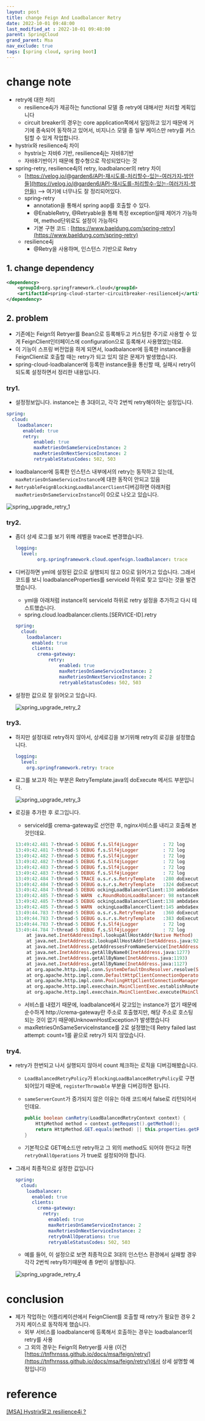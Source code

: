 ```yaml
---
layout: post
title: change Feign And Loadbalancer Retry
date: 2022-10-01 09:48:00
last_modified_at : 2022-10-01 09:48:00
parent: SpringCloud
grand_parent: Msa
nav_exclude: true
tags: [spring cloud, spring boot]
---
```


# change note

- retry에 대한 처리
    - resilience4j가 제공하는 functional 모델 중 retry에 대해서만 처리할 계획입니다
    - circuit breaker의 경우는 core application쪽에서 일임하고 있기 때문에 거기에 종속되어 동작하고 있어서, 비지니스 모델 중 일부 케이스만 retry를 커스텀할 수 있게 작업합니다.
- hystrix와 resilience4j 차이
    - hystrix는 자바6 기반, resilience4j는 자바8기반
    - 자바8기반이기 때문에 함수형으로 작성되었다는 것
- spring-retry, resilience4j의 retry, loadbalancer의 retry 차이
    - [https://velog.io/@garden6/API-재시도를-처리할수-있는-여러가지-방안들](https://velog.io/@garden6/API-재시도를-처리할수-있는-여러가지-방안들) —> 여기에 너무나도 잘 정리되어있다.
    - spring-retry
        - annotation을 통해서 spring aop를 호출할 수 있다.
        - @EnableRetry, @Retryable을 통해 특정 exception일때 제어가 가능하며, method단위로도 설정이 가능하다
        - 기본 구현 코드 : [https://www.baeldung.com/spring-retry](https://www.baeldung.com/spring-retry)
    - resilience4j
        - @Retry을 사용하며, 인스턴스 기반으로 Retry

## 1. change dependency

```xml
<dependency>
    <groupId>org.springframework.cloud</groupId>
    <artifactId>spring-cloud-starter-circuitbreaker-resilience4j</artifactId>
</dependency>
```

## 2. problem

- 기존에는 Feign의 Retryer를 Bean으로 등록해두고 커스텀한 주기로 사용할 수 있게 FeignClient인터페이스에 configuration으로 등록해서 사용했었는데요.
- 이 기능이 스프링 버전업을 하게 되면서, loadbalancer에 등록한 instance들을 FeignClient로 호출할 때는 retry가 되고 있지 않은 문제가 발생했습니다.
- spring-cloud-loadbalancer에 등록한 instance들을 통신할 때, 실패시 retry이 되도록 설정하면서 정리한 내용입니다.

### try1.

- 설정정보입니다. instance는 총 3대이고, 각각 2번씩 retry해야하는 설정입니다.

```yaml
spring:
  cloud:
    loadbalancer:
      enabled: true
      retry:
	      enabled: true
	      maxRetriesOnSameServiceInstance: 2
	      maxRetriesOnNextServiceInstance: 2
	      retryableStatusCodes: 502, 503
```

- loadbalancer에 등록한 인스턴스 내부에서의 retry는 동작하고 있는데,  `maxRetriesOnSameServiceInstance`에 대한 동작이 안되고 있음
- `RetryableFeignBlockingLoadBalancerClient`디버깅하면 아래처럼 `maxRetriesOnSameServiceInstance`이 0으로 나오고 있습니다.

![spring_upgrade_retry_1](../img/spring_upgrade_retry_1.png)

### try2.

- 좀더 상세 로그를 보기 위해 레벨을 trace로 변경했습니다.
    
    ```yaml
    logging:
      level:
    		org.springframework.cloud.openfeign.loadbalancer: trace
    ```
    
- 디버깅하면 yml에 설정된 값으로 실행되지 않고 0으로 읽어가고 있습니다. 그래서 코드를 보니 loadbalanceProperties를 serviceId 하위로 찾고 있다는 것을 발견했습니다.
    - yml을 아래처럼 instance의 serviceId 하위로 retry 설정을 추가하고 다시 테스트했습니다.
    - spring.cloud.loadbalancer.clients.[SERVICE-ID].retry
    
    ```yaml
    spring:
      cloud:
        loadbalancer:
          enabled: true
          clients:
            crema-gateway:
    	        retry:
    		        enabled: true
    		        maxRetriesOnSameServiceInstance: 2
    		        maxRetriesOnNextServiceInstance: 2
    		        retryableStatusCodes: 502, 503
    ```
    
- 설정한 값으로 잘 읽어오고 있습니다.
    
    ![spring_upgrade_retry_2](../img/spring_upgrade_retry_2.png)
    

### try3.

- 하지만 설정대로 retry하지 않아서, 상세로깅을 보기위해 retry의 로깅을 설정했습니다.
    
    ```yaml
    logging:
      level:
        org.springframework.retry: trace
    ```
    
- 로그를 보고자 하는 부분은 RetryTemplate.java의 doExecute 메서드 부분입니다.
    
    ![spring_upgrade_retry_3](../img/spring_upgrade_retry_3.png)
    
- 로깅을 추가한 후 로그입니다.
    - serviceId를 crema-gateway로 선언한 후, nginx서비스를 내리고 호출해 본 것인데요.
    
    ```prolog
    13:49:42.481 7-thread-5 DEBUG f.s.Slf4jLogger         : 72 log             [KakaoWriteClient#write] ---> POST http://crema-gateway/chat/write HTTP/1.1
    13:49:42.481 7-thread-5 DEBUG f.s.Slf4jLogger         : 72 log             [KakaoWriteClient#write] Accept: application/json
    13:49:42.482 7-thread-5 DEBUG f.s.Slf4jLogger         : 72 log             [KakaoWriteClient#write] Content-Length: 168
    13:49:42.482 7-thread-5 DEBUG f.s.Slf4jLogger         : 72 log             [KakaoWriteClient#write] Content-Type: applicati
    13:49:42.483 7-thread-5 DEBUG f.s.Slf4jLogger         : 72 log             [KakaoWriteClient#write] 
    13:49:42.483 7-thread-5 DEBUG f.s.Slf4jLogger         : 72 log             [KakaoWriteClient#write] ---> END HTTP (168-byte body)
    13:49:42.484 7-thread-5 TRACE o.s.r.s.RetryTemplate   :280 doExecute       RetryContext retrieved: [RetryContext: count=0, lastException=null, exhausted=false]
    13:49:42.484 7-thread-5 DEBUG o.s.r.s.RetryTemplate   :324 doExecute       Retry: count=0
    13:49:42.484 7-thread-5 DEBUG ockingLoadBalancerClient:130 ambda$execute$2 Service instance retrieved from LoadBalancedRetryContext: was null. Reattempting service instance selection
    13:49:42.485 7-thread-5 WARN  c.RoundRobinLoadBalancer: 98 nstanceResponse No servers available for service: crema-gateway
    13:49:42.485 7-thread-5 DEBUG ockingLoadBalancerClient:138 ambda$execute$2 Selected service instance: null
    13:49:42.485 7-thread-5 WARN  ockingLoadBalancerClient:145 ambda$execute$2 Service instance was not resolved, executing the original request
    13:49:44.783 7-thread-5 DEBUG o.s.r.s.RetryTemplate   :360 doExecute       Checking for rethrow: count=1
    13:49:44.783 7-thread-5 DEBUG o.s.r.s.RetryTemplate   :383 doExecute       Retry failed last attempt: count=1
    13:49:44.783 7-thread-5 DEBUG f.s.Slf4jLogger         : 72 log             [KakaoWriteClient#write] <--- ERROR UnknownHostException: crema-gateway (2299ms)
    13:49:44.784 7-thread-5 DEBUG f.s.Slf4jLogger         : 72 log             [KakaoWriteClient#write] java.net.UnknownHostException: crema-gateway
    	at java.net.Inet6AddressImpl.lookupAllHostAddr(Native Method)
    	at java.net.InetAddress$2.lookupAllHostAddr(InetAddress.java:929)
    	at java.net.InetAddress.getAddressesFromNameService(InetAddress.java:1324)
    	at java.net.InetAddress.getAllByName0(InetAddress.java:1277)
    	at java.net.InetAddress.getAllByName(InetAddress.java:1193)
    	at java.net.InetAddress.getAllByName(InetAddress.java:1127)
    	at org.apache.http.impl.conn.SystemDefaultDnsResolver.resolve(SystemDefaultDnsResolver.java:45)
    	at org.apache.http.impl.conn.DefaultHttpClientConnectionOperator.connect(DefaultHttpClientConnectionOperator.java:112)
    	at org.apache.http.impl.conn.PoolingHttpClientConnectionManager.connect(PoolingHttpClientConnectionManager.java:376)
    	at org.apache.http.impl.execchain.MainClientExec.establishRoute(MainClientExec.java:393)
    	at org.apache.http.impl.execchain.MainClientExec.execute(MainClientExec.java:236)
    ```
    
    - 서비스를 내렸기 때문에, loadbalance에서 갖고있는 instance가 없기 때문에 순수하게 http://crema-gateway란 주소로 호출했지만, 해당 주소로 호스팅 되는 것이 없기 때문에UnknownHostException가 발생했습니다
    - maxRetriesOnSameServiceInstance를 2로 설정했는데  Retry failed last attempt: count=1를 끝으로 retry가 되지 않았습니다.

### try4.

- retry가 한번되고 나서 실행되지 않아서 count 체크하는 로직을 디버깅해봤습니다.
    - `LoadBalancedRetryPolicy`가 `BlockingLoadBalancedRetryPolicy`로 구현되어있기 때문에, `registerThrowable` 부분을 디버깅하면 됩니다.
    - `sameServerCount`가 증가되지 않은 이유는 아래 코드에서 false로 리턴되어서인데요.
        
        ```java
        public boolean canRetry(LoadBalancedRetryContext context) {
            HttpMethod method = context.getRequest().getMethod();
            return HttpMethod.GET.equals(method) || this.properties.getRetry().isRetryOnAllOperations();
        }
        ```
        
    - 기본적으로 GET메소드만 retry하고 그 외의 method도 되어야 한다고 하면`retryOnAllOperations` 가 true로 설정되어야 합니다.
- 그래서 최종적으로 설정한 값입니다
    
    ```yaml
    spring:
      cloud:
        loadbalancer:
          enabled: true
          clients:
            crema-gateway:
              retry:
                enabled: true
                maxRetriesOnSameServiceInstance: 2
                maxRetriesOnNextServiceInstance: 2
                retryOnAllOperations: true
                retryableStatusCodes: 502, 503
    ```
    
    - 예를 들어, 이 설정으로 보면 최종적으로 3대의 인스턴스 환경에서 실패할 경우 각각 2번씩 retry하기때문에 총 9번이 실행됩니다.
    
    ![spring_upgrade_retry_4](../img/spring_upgrade_retry_4.png)
    

# conclusion

- 제가 작업하는 어플리케이션에서 FeignClient를 호출할 때 retry가 필요한 경우 2가지 케이스로 동작하게 했습니다.
    - 외부 서비스를 loadbalancer에 등록해서 호출하는 경우는 loadbalancer의 retry를 사용
    - 그 외의 경우는 Feign의 Retryer를 사용 (이건 [https://tnfhrnsss.github.io/docs/msa/feign/retry/](https://tnfhrnsss.github.io/docs/msa/feign/retry/)에서 상세 설명할 예정입니다)

# reference

[[MSA] Hystrix말고 resilience4j ?](https://sabarada.tistory.com/204)